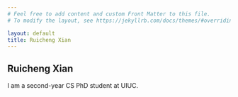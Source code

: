 ```yaml
---
# Feel free to add content and custom Front Matter to this file.
# To modify the layout, see https://jekyllrb.com/docs/themes/#overriding-theme-defaults

layout: default
title: Ruicheng Xian
---
```


## Ruicheng Xian

I am a second-year CS PhD student at UIUC.
